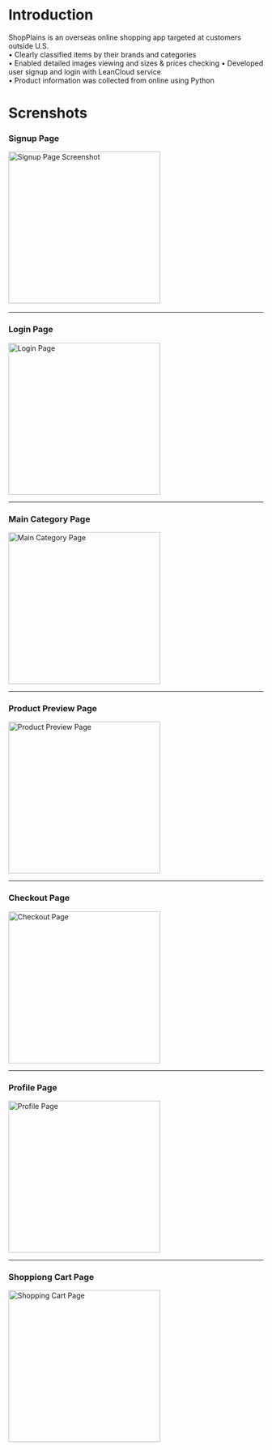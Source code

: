 # Introduction 
ShopPlains is an overseas online shopping app targeted at customers outside U.S.   
• Clearly classified items by their brands and categories  
• Enabled detailed images viewing and sizes & prices checking • Developed user signup and login with LeanCloud service  
• Product information was collected from online using Python  

# Screnshots 
### Signup Page 
<img width="300" src = "https://github.com/dilyar85/ShopPlains/blob/master/images/%E6%B3%A8%E5%86%8C.jpg" alt="Signup Page Screenshot">   

---


### Login Page
<img width="300" src = "https://github.com/dilyar85/ShopPlains/blob/master/images/%E7%99%BB%E9%99%86%E7%95%8C%E9%9D%A2psd.jpg" alt = "Login Page">

---


### Main Category Page
<img width="300" src = "https://github.com/dilyar85/ShopPlains/blob/master/images/%E4%B8%BB%E9%A1%B5.jpg" alt = "Main Category Page">   

---


### Product Preview Page
<img width="300" src = "https://github.com/dilyar85/ShopPlains/blob/master/images/%E4%BA%A7%E5%93%81%E7%9A%84%E9%A2%84%E8%A7%88.jpg" alt = "Product Preview Page">

---


### Checkout Page
<img width="300" src = "https://github.com/dilyar85/ShopPlains/blob/master/images/%E7%A1%AE%E8%AE%A4%E4%B8%8B%E5%8D%95.jpg" alt = "Checkout Page">

---


### Profile Page
<img width="300" src = "https://github.com/dilyar85/ShopPlains/blob/master/images/%E4%B8%AA%E4%BA%BA%E4%B8%AD%E5%BF%83.jpg" alt = "Profile Page"> 

---


### Shoppiong Cart Page
<img width="300" src = "https://github.com/dilyar85/ShopPlains/blob/master/images/%E8%B4%AD%E7%89%A9%E8%BD%A6.jpg" alt = "Shopping Cart Page">
